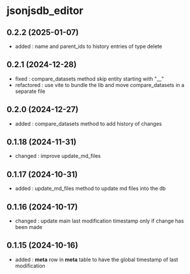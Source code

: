 # jsonjsdb_editor

## 0.2.2 (2025-01-07)

- added : name and parent_ids to history entries of type delete

## 0.2.1 (2024-12-28)

- fixed : compare_datasets method skip entity starting with "__"
- refactored : use vite to bundle the lib and move compare_datasets in a separate file

## 0.2.0 (2024-12-27)

- added : compare_datasets method to add history of changes

## 0.1.18 (2024-11-31)

- changed : improve update_md_files

## 0.1.17 (2024-10-31)

- added : update_md_files method to update md files into the db

## 0.1.16 (2024-10-17)

- changed : update main last modification timestamp only if change has been made

## 0.1.15 (2024-10-16)

- added : __meta__ row in __meta__ table to have the global timestamp of last modification
